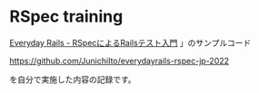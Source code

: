 # RSpec training

 [Everyday Rails - RSpecによるRailsテスト入門](https://leanpub.com/everydayrailsrspec-jp/) 」のサンプルコード

https://github.com/JunichiIto/everydayrails-rspec-jp-2022

を自分で実施した内容の記録です。
